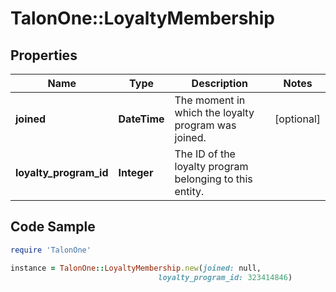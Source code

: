# TalonOne::LoyaltyMembership

## Properties

Name | Type | Description | Notes
------------ | ------------- | ------------- | -------------
**joined** | **DateTime** | The moment in which the loyalty program was joined. | [optional] 
**loyalty_program_id** | **Integer** | The ID of the loyalty program belonging to this entity. | 

## Code Sample

```ruby
require 'TalonOne'

instance = TalonOne::LoyaltyMembership.new(joined: null,
                                 loyalty_program_id: 323414846)
```


